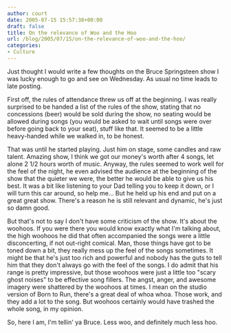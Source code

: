 ```yaml
---
author: court
date: 2005-07-15 15:57:38+00:00
draft: false
title: On the relevance of Woo and the Hoo
url: /blog/2005/07/15/on-the-relevance-of-woo-and-the-hoo/
categories:
- Culture
---
```


Just thought I would write a few thoughts on the Bruce Springsteen show I was lucky enough to go and see on Wednesday.  As usual no time leads to late posting.  

First off, the rules of attendance threw us off at the beginning.  I was  really surprised to be handed a list of the rules of the show, stating that no concessions (beer) would be sold during the show, no seating would be allowed during songs (you would be asked to wait until songs were over before going back to your seat), stuff like that.  It seemed to be a little heavy-handed while we walked in, to be honest.

That was until he started playing.  Just him on stage, some candles and raw talent.  Amazing show, I think we got our money's worth after 4 songs, let alone 2 1/2 hours worth of music.  Anyway, the rules seemed to work well for the feel of the night, he even advised the audience at the beginning of the show that the quieter we were, the better he would be able to give us his best.  It was a bit like listening to your Dad telling you to keep it down, or I will turn this car around, so help me...  But he held up his end and put on a great great show.  There's a reason he is still relevant and dynamic, he's just so damn good.

But that's not to say I don't have some criticism of the show.  It's about the woohoos.  If you were there you would know exactly what I'm talking about, the high woohoos he did that often accompanied the songs were a little disconcerting, if not out-right comical.  Man, those things have got to be toned down a bit, they really mess up the feel of the songs sometimes.  It might be that he's just too rich and powerful and nobody has the guts to tell him that they don't always go with the feel of the songs.  I do admit that his range is pretty impressive, but those woohoos were just a little too "scary ghost noises" to be effective song fillers.  The angst, anger, and awesome imagery were shattered by the woohoos at times.  I mean on the studio version of Born to Run, there's a great deal of whoa whoa.  Those work, and they add a lot to the song.  But woohoos certainly would have trashed the whole song, in my opinion.

So, here I am, I'm tellin' ya Bruce.  Less woo, and definitely much less hoo.
